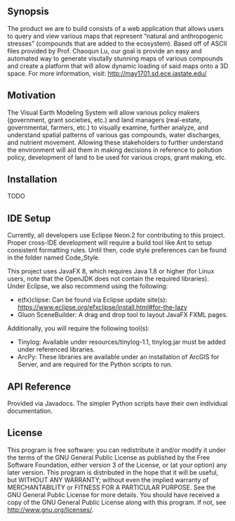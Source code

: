 ## Synopsis
The product we are to build consists of a web application that allows users to query and view various maps that represent “natural and anthropogenic stresses” (compounds that are added to the ecosystem). Based off of ASCII files provided by Prof. Chaoqun Lu, our goal is provide an easy and automated way to generate visutally stunning maps of various compounds and create a platform that will allow dynamic loading of said maps onto a 3D space. For more information, visit: http://may1701.sd.ece.iastate.edu/

## Motivation
The Visual Earth Modeling System will allow various policy makers (government, grant societies, etc.) and land managers (real-estate, governmental, farmers, etc.) to visually examine, further analyze, and understand spatial patterns of various gas compounds, water discharges, and nutrient movement. Allowing these stakeholders to further understand the environment will aid them in making decisions in reference to pollution policy, development of land to be used for various crops, grant making, etc.

## Installation
TODO

## IDE Setup
Currently, all developers use Eclipse Neon.2 for contributing to this project. Proper cross-IDE development will require a build tool like Ant to setup consistent formatting rules. Until then, code style preferences can be found in the folder named Code_Style.

This project uses JavaFX 8, which requires Java 1.8 or higher (for Linux users, note that the OpenJDK does not contain the required libraries). Under Eclipse, we also recommend using the following:
  - e(fx)clipse: Can be found via Eclipse update site(s): https://www.eclipse.org/efxclipse/install.html#for-the-lazy
  - Gluon SceneBuilder: A drag and drop tool to layout JavaFX FXML pages.

Additionally, you will require the following tool(s):
  - Tinylog: Available under resources/tinylog-1.1, tinylog.jar must be added under referenced libraries.
  - ArcPy: These libraries are available under an installation of ArcGIS for Server, and are required for the Python scripts to run.

## API Reference
Provided via Javadocs. The simpler Python scripts have their own individual documentation.

## License
This program is free software: you can redistribute it and/or modify it under the terms of the GNU General Public License as published by the Free Software Foundation, either version 3 of the License, or (at your option) any later version.
  This program is distributed in the hope that it will be useful, but WITHOUT ANY WARRANTY; without even the implied warranty of MERCHANTABILITY or FITNESS FOR A PARTICULAR PURPOSE.  See the GNU General Public License for more details.
  You should have received a copy of the GNU General Public License along with this program.  If not, see <http://www.gnu.org/licenses/>.
 
